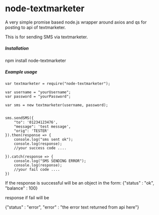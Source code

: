 # node-textmarketer

 A very simple promise based node.js wrapper around axios and qs for posting to api of textmarketer.

 This is for sending SMS via textmarketer.

##### Installation

npm install node-textmarketer

##### Example usage

```
var textmarketer = require("node-textmarketer");

var username = "yourUsername";
var password = "yourPassword";

var sms = new textmarketer(username, password);


sms.sendSMS({
    "to": '01234123476',
    "message": 'test message',
    "orig": 'TESTER'
}).then(response => {
    console.log("sms sent ok");
    console.log(response);
    //your success code ....

}).catch(response => {
    console.log("SMS SENDING ERROR");
    console.log(response);
    //your fail code ....
})
 ```

If the response is successful will be an object in the form:
{"status" : "ok", "balance" : 100}

response if fail will be

{"status" : "error", "error" : "the error text returned from api here"}
